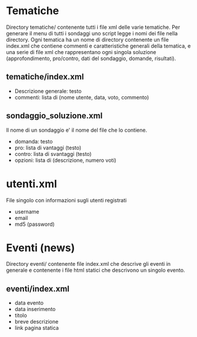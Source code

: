 # Tematiche
Directory tematiche/ contenente tutti i file xml delle varie tematiche. Per generare il menu di tutti i sondaggi uno script legge i nomi dei file nella directory. Ogni tematica ha un nome di directory contenente un file index.xml che contiene commenti e caratteristiche generali della tematica, e una serie di file xml che rappresentano ogni singola soluzione (approfondimento, pro/contro, dati del sondaggio, domande, risultati).

## tematiche/index.xml
- Descrizione generale: testo
- commenti: lista di (nome utente, data, voto, commento)

## sondaggio_soluzione.xml
Il nome di un sondaggio e' il nome del file che lo contiene.
- domanda: testo
- pro: lista di vantaggi (testo)
- contro: lista di svantaggi (testo)
- opzioni: lista di (descrizione, numero voti)
<!-- - votanti: lista di utenti che hanno gia' votato -->

# utenti.xml
File singolo con informazioni sugli utenti registrati
- username
- email
- md5 (password)

# Eventi (news)
Directory eventi/ contenente file index.xml che descrive gli eventi in generale e contenente i file html statici che descrivono un singolo evento.
 
## eventi/index.xml
- data evento
- data inserimento
- titolo
- breve descrizione
- link pagina statica
